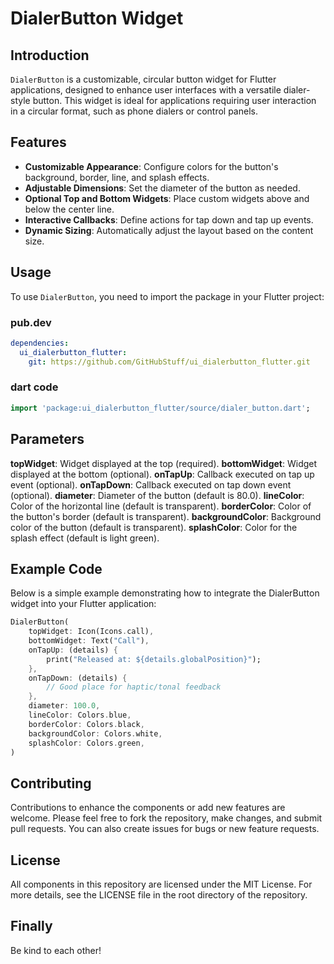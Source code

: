 # DialerButton Widget

## Introduction

`DialerButton` is a customizable, circular button widget for Flutter applications, designed to enhance user interfaces with a versatile dialer-style button. This widget is ideal for applications requiring user interaction in a circular format, such as phone dialers or control panels.

## Features

- **Customizable Appearance**: Configure colors for the button's background, border, line, and splash effects.
- **Adjustable Dimensions**: Set the diameter of the button as needed.
- **Optional Top and Bottom Widgets**: Place custom widgets above and below the center line.
- **Interactive Callbacks**: Define actions for tap down and tap up events.
- **Dynamic Sizing**: Automatically adjust the layout based on the content size.

## Usage

To use `DialerButton`, you need to import the package in your Flutter project:

### pub.dev

```yaml
dependencies:
  ui_dialerbutton_flutter:
    git: https://github.com/GitHubStuff/ui_dialerbutton_flutter.git
```

### dart code

```dart
import 'package:ui_dialerbutton_flutter/source/dialer_button.dart';
```

## Parameters

**topWidget**: Widget displayed at the top (required).
**bottomWidget**: Widget displayed at the bottom (optional).
**onTapUp**: Callback executed on tap up event (optional).
**onTapDown**: Callback executed on tap down event (optional).
**diameter**: Diameter of the button (default is 80.0).
**lineColor**: Color of the horizontal line (default is transparent).
**borderColor**: Color of the button's border (default is transparent).
**backgroundColor**: Background color of the button (default is transparent).
**splashColor**: Color for the splash effect (default is light green).

## Example Code

Below is a simple example demonstrating how to integrate the DialerButton widget into your Flutter application:

```dart
DialerButton(
    topWidget: Icon(Icons.call),
    bottomWidget: Text("Call"),
    onTapUp: (details) {
        print("Released at: ${details.globalPosition}");
    },
    onTapDown: (details) {
        // Good place for haptic/tonal feedback
    },
    diameter: 100.0,
    lineColor: Colors.blue,
    borderColor: Colors.black,
    backgroundColor: Colors.white,
    splashColor: Colors.green,
)
```

## Contributing

Contributions to enhance the components or add new features are welcome. Please feel free to fork the repository, make changes, and submit pull requests. You can also create issues for bugs or new feature requests.

## License

All components in this repository are licensed under the MIT License. For more details, see the LICENSE file in the root directory of the repository.

## Finally

Be kind to each other!
